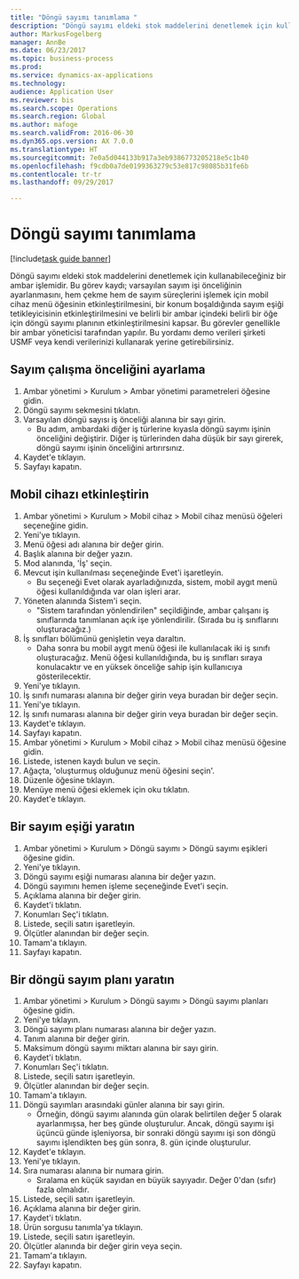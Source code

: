 ```yaml
--- 
title: "Döngü sayımı tanımlama "
description: "Döngü sayımı eldeki stok maddelerini denetlemek için kullanabileceğiniz bir ambar işlemidir."
author: MarkusFogelberg
manager: AnnBe
ms.date: 06/23/2017
ms.topic: business-process
ms.prod: 
ms.service: dynamics-ax-applications
ms.technology: 
audience: Application User
ms.reviewer: bis
ms.search.scope: Operations
ms.search.region: Global
ms.author: mafoge
ms.search.validFrom: 2016-06-30
ms.dyn365.ops.version: AX 7.0.0
ms.translationtype: HT
ms.sourcegitcommit: 7e0a5d044133b917a3eb9386773205218e5c1b40
ms.openlocfilehash: f9cdb0a7de0199363279c53e817c98085b31fe6b
ms.contentlocale: tr-tr
ms.lasthandoff: 09/29/2017

---
```

# <a name="define-cycle-counting"></a>Döngü sayımı tanımlama  

[!include[task guide banner](../../includes/task-guide-banner.md)]

Döngü sayımı eldeki stok maddelerini denetlemek için kullanabileceğiniz bir ambar işlemidir. Bu görev kaydı; varsayılan sayım işi önceliğinin ayarlanmasını, hem çekme hem de sayım süreçlerini işlemek için mobil cihaz menü öğesinin etkinleştirilmesini, bir konum boşaldığında sayım eşiği tetikleyicisinin etkinleştirilmesini ve belirli bir ambar içindeki belirli bir öğe için döngü sayımı planının etkinleştirilmesini kapsar. Bu görevler genellikle bir ambar yöneticisi tarafından yapılır. Bu yordamı demo verileri şirketi USMF veya kendi verilerinizi kullanarak yerine getirebilirsiniz.


## <a name="set-the-priority-of-counting-work"></a>Sayım çalışma önceliğini ayarlama
1. Ambar yönetimi > Kurulum > Ambar yönetimi parametreleri öğesine gidin.
2. Döngü sayımı sekmesini tıklatın.
3. Varsayılan döngü sayısı iş önceliği alanına bir sayı girin.
    * Bu adım, ambardaki diğer iş türlerine kıyasla döngü sayımı işinin önceliğini değiştirir. Diğer iş türlerinden daha düşük bir sayı girerek, döngü sayımı işinin önceliğini artırırsınız.  
4. Kaydet'e tıklayın.
5. Sayfayı kapatın.

## <a name="enable-the-mobile-device"></a>Mobil cihazı etkinleştirin
1. Ambar yönetimi > Kurulum > Mobil cihaz > Mobil cihaz menüsü öğeleri seçeneğine gidin.
2. Yeni'ye tıklayın.
3. Menü öğesi adı alanına bir değer girin.
4. Başlık alanına bir değer yazın.
5. Mod alanında, 'İş' seçin.
6. Mevcut işin kullanılması seçeneğinde Evet'i işaretleyin.
    * Bu seçeneği Evet olarak ayarladığınızda, sistem, mobil aygıt menü öğesi kullanıldığında var olan işleri arar.  
7. Yöneten alanında Sistem'i seçin.
    * "Sistem tarafından yönlendirilen" seçildiğinde, ambar çalışanı iş sınıflarında tanımlanan açık işe yönlendirilir. (Sırada bu iş sınıflarını oluşturacağız.)  
8. İş sınıfları bölümünü genişletin veya daraltın.
    * Daha sonra bu mobil aygıt menü öğesi ile kullanılacak iki iş sınıfı oluşturacağız. Menü öğesi kullanıldığında, bu iş sınıfları sıraya konulacaktır ve en yüksek önceliğe sahip işin kullanıcıya gösterilecektir.  
9. Yeni'ye tıklayın.
10. İş sınıfı numarası alanına bir değer girin veya buradan bir değer seçin.
11. Yeni'ye tıklayın.
12. İş sınıfı numarası alanına bir değer girin veya buradan bir değer seçin.
13. Kaydet'e tıklayın.
14. Sayfayı kapatın.
15. Ambar yönetimi > Kurulum > Mobil cihaz > Mobil cihaz menüsü öğesine gidin.
16. Listede, istenen kaydı bulun ve seçin.
17. Ağaçta, 'oluşturmuş olduğunuz menü öğesini seçin'.
18. Düzenle öğesine tıklayın.
19. Menüye menü öğesi eklemek için oku tıklatın.
20. Kaydet'e tıklayın.

## <a name="create-a-counting-threshold"></a>Bir sayım eşiği yaratın
1. Ambar yönetimi > Kurulum > Döngü sayımı > Döngü sayımı eşikleri öğesine gidin.
2. Yeni'ye tıklayın.
3. Döngü sayımı eşiği numarası alanına bir değer yazın.
4. Döngü sayımını hemen işleme seçeneğinde Evet'i seçin.
5. Açıklama alanına bir değer girin.
6. Kaydet'i tıklatın.
7. Konumları Seç'i tıklatın.
8. Listede, seçili satırı işaretleyin.
9. Ölçütler alanından bir değer seçin.
10. Tamam'a tıklayın.
11. Sayfayı kapatın.

## <a name="create-a-cycle-count-plan"></a>Bir döngü sayım planı yaratın
1. Ambar yönetimi > Kurulum > Döngü sayımı > Döngü sayımı planları öğesine gidin.
2. Yeni'ye tıklayın.
3. Döngü sayımı planı numarası alanına bir değer yazın.
4. Tanım alanına bir değer girin.
5. Maksimum döngü sayımı miktarı alanına bir sayı girin.
6. Kaydet'i tıklatın.
7. Konumları Seç'i tıklatın.
8. Listede, seçili satırı işaretleyin.
9. Ölçütler alanından bir değer seçin.
10. Tamam'a tıklayın.
11. Döngü sayımları arasındaki günler alanına bir sayı girin.
    * Örneğin, döngü sayımı alanında gün olarak belirtilen değer 5 olarak ayarlanmışsa, her beş günde oluşturulur. Ancak, döngü sayımı işi üçüncü günde işleniyorsa, bir sonraki döngü sayımı işi son döngü sayımı işlendikten beş gün sonra, 8. gün içinde oluşturulur.  
12. Kaydet'e tıklayın.
13. Yeni'ye tıklayın.
14. Sıra numarası alanına bir numara girin.
    * Sıralama en küçük sayıdan en büyük sayıyadır. Değer 0'dan (sıfır) fazla olmalıdır.  
15. Listede, seçili satırı işaretleyin.
16. Açıklama alanına bir değer girin.
17. Kaydet'i tıklatın.
18. Ürün sorgusu tanımla'ya tıklayın.
19. Listede, seçili satırı işaretleyin.
20. Ölçütler alanında bir değer girin veya seçin.
21. Tamam'a tıklayın.
22. Sayfayı kapatın.



